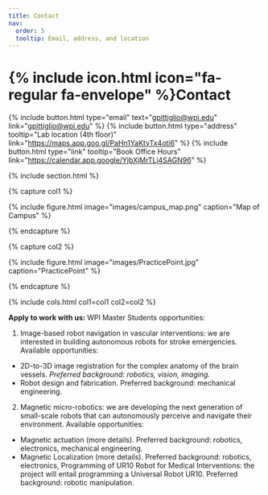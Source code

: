 ```yaml
---
title: Contact
nav:
  order: 5
  tooltip: Email, address, and location
---
```


# {% include icon.html icon="fa-regular fa-envelope" %}Contact

{%
  include button.html
  type="email"
  text="gpittiglio@wpi.edu"
  link="gpittiglio@wpi.edu"
%}
{%
  include button.html
  type="address"
  tooltip="Lab location (4th floor)"
  link="https://maps.app.goo.gl/PaHn1YaKtvTx4oti6"
%}
{%
  include button.html
  type="link"
  tooltip="Book Office Hours"
  link="https://calendar.app.google/YjbXjMrTLj4SAGN96"
%}

{% include section.html %}

{% capture col1 %}

{%
  include figure.html
  image="images/campus_map.png"
  caption="Map of Campus"
%}

{% endcapture %}

{% capture col2 %}

{%
  include figure.html
  image="images/PracticePoint.jpg"
  caption="PracticePoint"
%}

{% endcapture %}

{% include cols.html col1=col1 col2=col2 %}

**Apply to work with us:**
WPI Master Students opportunities:
1) Image-based robot navigation in vascular interventions:  we are interested in building autonomous robots for stroke emergencies. Available opportunities:
  - 2D-to-3D image registration for the complex anatomy of the brain vessels. _Preferred background: robotics,  vision, imaging._
  - Robot design and fabrication. Preferred background: mechanical engineering.

2) Magnetic micro-robotics: we are developing the next generation of small-scale robots that can autonomously perceive and navigate their environment. Available opportunities:
  - Magnetic actuation (more details). Preferred background: robotics, electronics, mechanical engineering.
  - Magnetic Localization (more details). Preferred background: robotics, electronics,
Programming of UR10 Robot for Medical Interventions: the project will entail programming a Universal Robot UR10. Preferred background: robotic manipulation.

